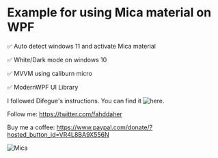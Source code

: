 # Example for using Mica material on WPF

✅ Auto detect windows 11 and activate Mica material 

✅ White/Dark mode on windows 10 

✅ MVVM using caliburn micro 

✅ ModernWPF UI Library

I followed Difegue's instructions. You can find it ![here](https://github.com/Difegue/Mica-WPF-Sample).


Follow me:
https://twitter.com/fahddaher

Buy me a coffee:
https://www.paypal.com/donate/?hosted_button_id=VR4L8BA9X556N


![Mica](https://github.com/fahdd95/Example-for-using-Mica-material-on-WPF/blob/main/Preview/Mica.png)
 
